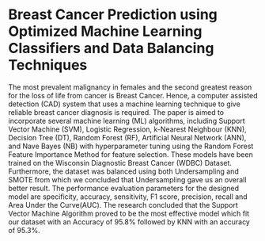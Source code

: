 # Breast Cancer Prediction using Optimized Machine Learning Classifiers and Data Balancing Techniques

The most prevalent malignancy in females and 
the second greatest reason for the loss of life from cancer is 
Breast Cancer. Hence, a computer assisted detection (CAD) 
system that uses a machine learning technique to give reliable 
breast cancer diagnosis is required. The paper is aimed to 
incorporate several machine learning (ML) algorithms, 
including Support Vector Machine (SVM), Logistic 
Regression, k-Nearest Neighbour (KNN), Decision Tree (DT), 
Random Forest (RF), Artificial Neural Network (ANN), and 
Nave Bayes (NB) with hyperparameter tuning using the 
Random Forest Feature Importance Method for feature
selection. These models have been trained on the Wisconsin 
Diagnostic Breast Cancer (WDBC) Dataset. Furthermore, the 
dataset was balanced using both Undersampling and SMOTE 
from which we concluded that Undersampling gave us an 
overall better result. The performance evaluation parameters 
for the designed model are specificity, accuracy, sensitivity, F1 
score, precision, recall and Area Under the Curve(AUC). The 
research concluded that the Support Vector Machine 
Algorithm proved to be the most effective model which fit our 
dataset with an Accuracy of 95.8% followed by KNN with an 
accuracy of 95.3%. 
